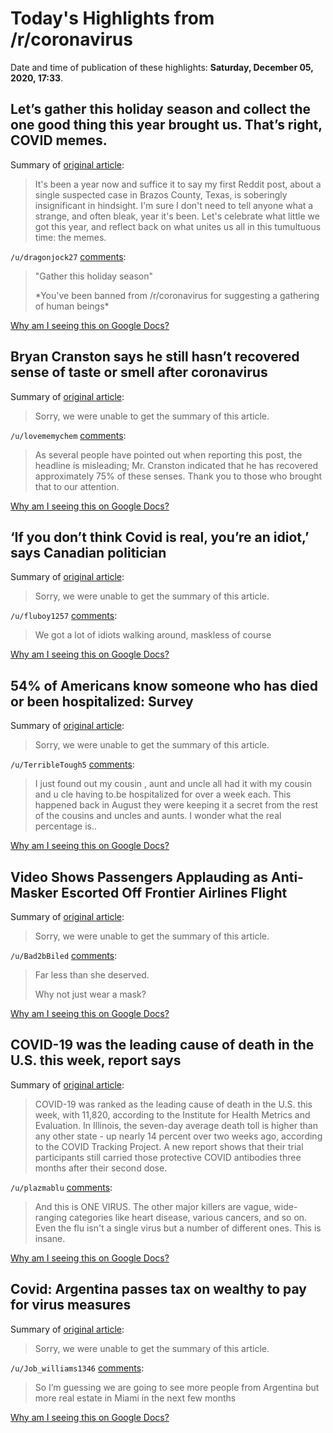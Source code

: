 # Today's Highlights from /r/coronavirus

Date and time of publication of these highlights: **Saturday, December 05, 2020, 17:33**.

## Let’s gather this holiday season and collect the one good thing this year brought us. That’s right, COVID memes.

Summary of [original article](https://www.reddit.com/r/Coronavirus/comments/k5m34d/lets_gather_this_holiday_season_and_collect_the/):

> It's been a year now and suffice it to say my first Reddit post, about a single suspected case in Brazos County, Texas, is soberingly insignificant in hindsight. I'm sure I don't need to tell anyone what a strange, and often bleak, year it's been. Let's celebrate what little we got this year, and reflect back on what unites us all in this tumultuous time: the memes.

`/u/dragonjock27` [comments](https://www.reddit.com/r/Coronavirus/comments/k5m34d/lets_gather_this_holiday_season_and_collect_the/):

> "Gather this holiday season"
> 
> \*You've been banned from /r/coronavirus for suggesting a gathering of human beings\*

[Why am I seeing this on Google Docs?](https://docs.google.com/document/d/1Dc6We63vOXIZsc0op-Bt4abqkYjXzOigalQqFxmvvbM/edit?usp=sharing)

## Bryan Cranston says he still hasn’t recovered sense of taste or smell after coronavirus

Summary of [original article](https://www.independent.co.uk/arts-entertainment/tv/news/bryan-cranston-coronavirus-taste-smell-recovery-b1766673.html):

> Sorry, we were unable to get the summary of this article.

`/u/lovememychem` [comments](https://www.reddit.com/r/Coronavirus/comments/k762ua/bryan_cranston_says_he_still_hasnt_recovered/):

> As several people have pointed out when reporting this post, the headline is misleading; Mr. Cranston indicated that he has recovered approximately 75% of these senses. Thank you to those who brought that to our attention.

[Why am I seeing this on Google Docs?](https://docs.google.com/document/d/1Dc6We63vOXIZsc0op-Bt4abqkYjXzOigalQqFxmvvbM/edit?usp=sharing)

## ‘If you don’t think Covid is real, you’re an idiot,’ says Canadian politician

Summary of [original article](https://www.independent.co.uk/news/world/americas/canada-coronavirus-brian-pallister-manitoba-b1766732.html?utm_source=reddit.com):

> Sorry, we were unable to get the summary of this article.

`/u/fluboy1257` [comments](https://www.reddit.com/r/Coronavirus/comments/k7ekt2/if_you_dont_think_covid_is_real_youre_an_idiot/):

> We got a lot of idiots walking around, maskless of course

[Why am I seeing this on Google Docs?](https://docs.google.com/document/d/1Dc6We63vOXIZsc0op-Bt4abqkYjXzOigalQqFxmvvbM/edit?usp=sharing)

## 54% of Americans know someone who has died or been hospitalized: Survey

Summary of [original article](https://abc7ny.com/health/covid-live-updates-54%25-of-americans-know-someone-who-has-died-or-been-hospitalized-survey/8521705/):

> Sorry, we were unable to get the summary of this article.

`/u/TerribleTough5` [comments](https://www.reddit.com/r/Coronavirus/comments/k78ai8/54_of_americans_know_someone_who_has_died_or_been/):

> I just found out my cousin , aunt and uncle all had it with my cousin and u cle having to.be hospitalized for over a week each. This happened back in August they were keeping it a secret from the rest of the cousins and uncles and aunts. I wonder what the real percentage is..

[Why am I seeing this on Google Docs?](https://docs.google.com/document/d/1Dc6We63vOXIZsc0op-Bt4abqkYjXzOigalQqFxmvvbM/edit?usp=sharing)

## Video Shows Passengers Applauding as Anti-Masker Escorted Off Frontier Airlines Flight

Summary of [original article](https://www.newsweek.com/video-shows-passengers-applauding-anti-masker-escorted-off-frontier-airlines-flight-1552609):

> Sorry, we were unable to get the summary of this article.

`/u/Bad2bBiled` [comments](https://www.reddit.com/r/Coronavirus/comments/k7iqga/video_shows_passengers_applauding_as_antimasker/):

> Far less than she deserved. 
> 
> Why not just wear a mask?

[Why am I seeing this on Google Docs?](https://docs.google.com/document/d/1Dc6We63vOXIZsc0op-Bt4abqkYjXzOigalQqFxmvvbM/edit?usp=sharing)

## COVID-19 was the leading cause of death in the U.S. this week, report says

Summary of [original article](https://www.cbsnews.com/news/covid-19-leading-cause-of-death-united-states-this-week/):

> COVID-19 was ranked as the leading cause of death in the U.S. this week, with 11,820, according to the Institute for Health Metrics and Evaluation. In Illinois, the seven-day average death toll is higher than any other state - up nearly 14 percent over two weeks ago, according to the COVID Tracking Project. A new report shows that their trial participants still carried those protective COVID antibodies three months after their second dose.

`/u/plazmablu` [comments](https://www.reddit.com/r/Coronavirus/comments/k76mol/covid19_was_the_leading_cause_of_death_in_the_us/):

> And this is ONE VIRUS. The other major killers are vague, wide-ranging categories like heart disease, various cancers, and so on. Even the flu isn't a single virus but a number of different ones. This is insane.

[Why am I seeing this on Google Docs?](https://docs.google.com/document/d/1Dc6We63vOXIZsc0op-Bt4abqkYjXzOigalQqFxmvvbM/edit?usp=sharing)

## Covid: Argentina passes tax on wealthy to pay for virus measures

Summary of [original article](https://www.bbc.com/news/world-latin-america-55199058):

> Sorry, we were unable to get the summary of this article.

`/u/Job_williams1346` [comments](https://www.reddit.com/r/Coronavirus/comments/k7got7/covid_argentina_passes_tax_on_wealthy_to_pay_for/):

> So I’m guessing we are going to see more people from Argentina but more real estate in Miami in the next few months

[Why am I seeing this on Google Docs?](https://docs.google.com/document/d/1Dc6We63vOXIZsc0op-Bt4abqkYjXzOigalQqFxmvvbM/edit?usp=sharing)

